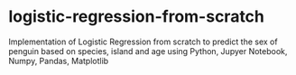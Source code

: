 # logistic-regression-from-scratch
Implementation of Logistic Regression from scratch to predict the sex of penguin based on species, island and age using Python, Jupyer Notebook, Numpy, Pandas, Matplotlib
